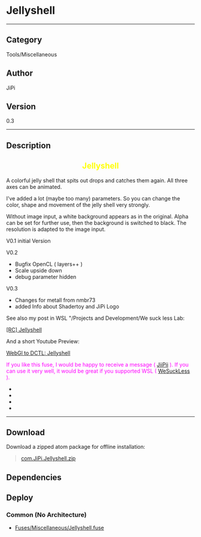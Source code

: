 # Jellyshell
___

## Category
Tools/Miscellaneous

## Author
JiPi

## Version
0.3

___

## Description
<font color="yellow"><center><h2>Jellyshell</h2></center></font>


<p>A colorful jelly shell that spits out drops and catches them again. All three axes can be animated.</p>
<p>I've added a lot (maybe too many) parameters. So you can change the color, shape and movement of the jelly shell very strongly.

<p>                    </p>

<p>Without image input, a white background appears as in the original. Alpha can be set for further use, then the background is switched to black. The resolution is adapted to the image input.</p>

<p> V0.1 initial Version

<p>V0.2</p>
<ul>
	<li>Bugfix OpenCL ( layers++ )</li>
	<li>Scale upside down</li>
	<li>debug parameter hidden</li>
</ul>

<p>V0.3</p>
<ul>
<li>Changes for metall from nmbr73</li>
<li>added Info about Shadertoy and JiPi Logo </li>
</ul>

 
<p>See also my post in WSL "/Projects and Development/We suck less Lab:    </p>
<a href="https://www.steakunderwater.com/wesuckless/viewtopic.php?f=45&t=4464#p34674">&#91;RC&#93; Jellyshell</a>
<p>And a short Youtube Preview: </p>
<a href="https://youtu.be/QbDWr8hG2KE">WebGl to DCTL: Jellyshell</a>


<p><font color="fuchsia"> If you like this fuse, I would be happy to receive a message ( <a href="https://www.steakunderwater.com/wesuckless/memberlist.php?mode=viewprofile&u=4700">JiiPii</a> ). 
If you can use it very well, it would be great if you supported WSL ( <a href="https://www.steakunderwater.com">WeSuckLess</a> ).
</font><p>





<ul>
	<li></li>
	<li></li>
	<li></li>
	<li></li>
</ul>

___

## Download

Download a zipped atom package for offline installation:
> [com.JiPi.Jellyshell.zip](https://gitlab.com/WeSuckLess/Reactor/-/archive/master/Reactor-master.zip?path=Atoms/com.JiPi.Jellyshell)  

## Dependencies

## Deploy

### Common (No Architecture)

<ul>
<li><a href="https://gitlab.com/WeSuckLess/Reactor/-/blob/master/Atoms/com.JiPi.Jellyshell/Fuses/Miscellaneous/Jellyshell.fuse?ref_type=heads">Fuses/Miscellaneous/Jellyshell.fuse</a></li>
</ul>
